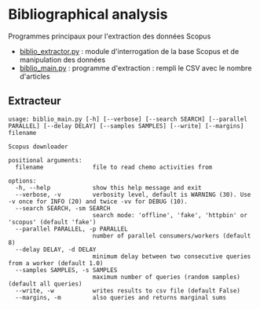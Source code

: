 # Bibliographical analysis

Programmes principaux pour l'extraction des données Scopus

- [biblio_extractor.py](biblio_extractor.py) : module d'interrogation de la base Scopus et de manipulation des données
- [biblio_main.py](biblio_main.py) : programme d'extraction : rempli le CSV avec le nombre d'articles

## Extracteur

```raw
usage: biblio_main.py [-h] [--verbose] [--search SEARCH] [--parallel PARALLEL] [--delay DELAY] [--samples SAMPLES] [--write] [--margins] filename

Scopus downloader

positional arguments:
  filename              file to read chemo activities from

options:
  -h, --help            show this help message and exit
  --verbose, -v         verbosity level, default is WARNING (30). Use -v once for INFO (20) and twice -vv for DEBUG (10).
  --search SEARCH, -sm SEARCH
                        search mode: 'offline', 'fake', 'httpbin' or 'scopus' (default 'fake')
  --parallel PARALLEL, -p PARALLEL
                        number of parallel consumers/workers (default 8)
  --delay DELAY, -d DELAY
                        minimum delay between two consecutive queries from a worker (default 1.0)
  --samples SAMPLES, -s SAMPLES
                        maximum number of queries (random samples) (default all queries)
  --write, -w           writes results to csv file (default False)
  --margins, -m         also queries and returns marginal sums
```
